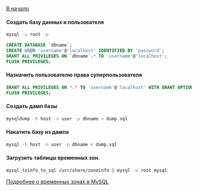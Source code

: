[В начало](README.md)

#### Создать базу данных и пользователя
```sh
mysql -u root -p
```
```sql
CREATE DATABASE `dbname`;
CREATE USER 'username'@'localhost' IDENTIFIED BY 'password';
GRANT ALL PRIVILEGES ON `dbname`.* TO 'username'@'localhost';
FLUSH PRIVILEGES;
```

#### Назначить пользователю права суперпользователя
```sql
GRANT ALL PRIVILEGES ON *.* TO 'username'@'localhost' WITH GRANT OPTION;
FLUSH PRIVILEGES;
```

#### Создать дамп базы
```sh
mysqldump -h host -u user -p dbname > dump.sql
```

#### Накатить базу из дампа
```sh
mysql -h host -u user -p dbname < dump.sql
```

#### Загрузить таблицы временных зон.
```sh
mysql_tzinfo_to_sql /usr/share/zoneinfo | mysql -u root mysql
```
[Подробнее о временных зонах в MySQL](https://dev.mysql.com/doc/refman/8.0/en/time-zone-support.html)
